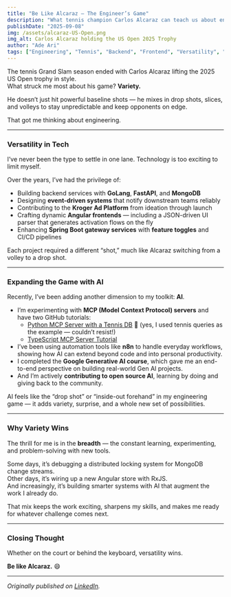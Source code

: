 ```yaml
---
title: "Be Like Alcaraz — The Engineer’s Game"
description: "What tennis champion Carlos Alcaraz can teach us about engineering versatility."
publishDate: "2025-09-08"
img: /assets/alcaraz-US-Open.png
img_alt: Carlos Alcaraz holding the US Open 2025 Trophy
author: "Ade Ari"
tags: ["Engineering", "Tennis", "Backend", "Frontend", "Versatility", "Full Stack"]
---
```


The tennis Grand Slam season ended with Carlos Alcaraz lifting the 2025 US Open trophy in style.  
What struck me most about his game? **Variety.**  

He doesn’t just hit powerful baseline shots — he mixes in drop shots, slices, and volleys to stay unpredictable and keep opponents on edge.  

That got me thinking about engineering.  

---

### Versatility in Tech  

I’ve never been the type to settle in one lane. Technology is too exciting to limit myself.  

Over the years, I’ve had the privilege of:  

- Building backend services with **GoLang**, **FastAPI**, and **MongoDB**  
- Designing **event-driven systems** that notify downstream teams reliably  
- Contributing to the **Kroger Ad Platform** from ideation through launch  
- Crafting dynamic **Angular frontends** — including a JSON-driven UI parser that generates activation flows on the fly  
- Enhancing **Spring Boot gateway services** with **feature toggles** and CI/CD pipelines  

Each project required a different “shot,” much like Alcaraz switching from a volley to a drop shot.  

---

### Expanding the Game with AI  

Recently, I’ve been adding another dimension to my toolkit: **AI**.  

- I’m experimenting with **MCP (Model Context Protocol) servers** and have two GitHub tutorials:  
  - [Python MCP Server with a Tennis DB](https://github.com/AdemolaAri/tennis-mcp-server) 🎾 (yes, I used tennis queries as the example — couldn’t resist!)  
  - [TypeScript MCP Server Tutorial](https://github.com/AdemolaAri/mcp-server-typescript-tutorial)  
- I’ve been using automation tools like **n8n** to handle everyday workflows, showing how AI can extend beyond code and into personal productivity.  
- I completed the **Google Generative AI course**, which gave me an end-to-end perspective on building real-world Gen AI projects.  
- And I’m actively **contributing to open source AI**, learning by doing and giving back to the community.  

AI feels like the “drop shot” or “inside-out forehand” in my engineering game — it adds variety, surprise, and a whole new set of possibilities.  

---

### Why Variety Wins  

The thrill for me is in the **breadth** — the constant learning, experimenting, and problem-solving with new tools.  

Some days, it’s debugging a distributed locking system for MongoDB change streams.  
Other days, it’s wiring up a new Angular store with RxJS.  
And increasingly, it’s building smarter systems with AI that augment the work I already do.  

That mix keeps the work exciting, sharpens my skills, and makes me ready for whatever challenge comes next.  

---

### Closing Thought  

Whether on the court or behind the keyboard, versatility wins.  

**Be like Alcaraz.** 😄  

---

*Originally published on [LinkedIn](https://www.linkedin.com/pulse/like-alcaraz-engineers-game-ademola-arigbabuwo-yrf4c).*  

